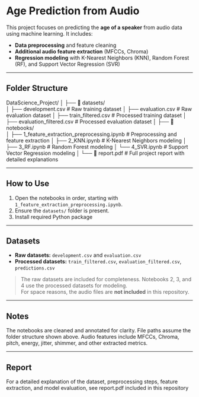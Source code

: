 # Age Prediction from Audio

This project focuses on predicting the **age of a speaker** from audio data using machine learning. It includes:

- **Data preprocessing** and feature cleaning  
- **Additional audio feature extraction** (MFCCs, Chroma)  
- **Regression modeling** with K-Nearest Neighbors (KNN), Random Forest (RF), and Support Vector Regression (SVR)  

---
## Folder Structure

DataScience_Project/
│
├── 📁 datasets/                     
│   ├── development.csv              # Raw training dataset 
│   ├── evaluation.csv               # Raw evaluation dataset
│   ├── train_filtered.csv           # Processed training dataset
│   ├── evaluation_filtered.csv      # Processed evaluation dataset
│
├── 📁 notebooks/                    
│   ├── 1_feature_extraction_preprocessing.ipynb  # Preprocessing and feature extraction
│   ├── 2_KNN.ipynb                               # K-Nearest Neighbors modeling
│   ├── 3_RF.ipynb                                # Random Forest modeling
│   └── 4_SVR.ipynb                               # Support Vector Regression modeling
│
└── 📄 report.pdf                               # Full project report with detailed explanations

---
## How to Use

1. Open the notebooks in order, starting with `1_feature_extraction_preprocessing.ipynb`.  
2. Ensure the `datasets/` folder is present.  
3. Install required Python package

---
## Datasets

- **Raw datasets:** `development.csv` and `evaluation.csv`  
- **Processed datasets:** `train_filtered.csv`, `evaluation_filtered.csv`, `predictions.csv`  

> The raw datasets are included for completeness. Notebooks 2, 3, and 4 use the processed datasets for modeling.  
> For space reasons, the audio files are **not included** in this repository.

---
## Notes

The notebooks are cleaned and annotated for clarity.
File paths assume the folder structure shown above.
Audio features include MFCCs, Chroma, pitch, energy, jitter, shimmer, and other extracted metrics.

---
## Report
For a detailed explanation of the dataset, preprocessing steps, feature extraction, and model evaluation, see report.pdf included in this repository
